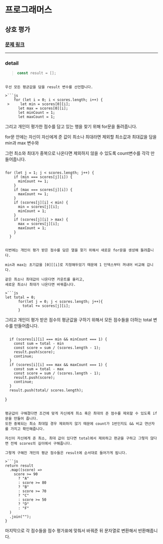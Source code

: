 # 프로그래머스

## 상호 평가

### [문제 링크](https://programmers.co.kr/learn/courses/30/lessons/83201?language=javascript)

---

### detail

> ```js
> const result = [];
> ```

````

우선 모든 평균값을 담을 result 변수를 선언합니다.

>```js
    for (let i = 0; i < scores.length; i++) {
 >     let min = scores[0][i];
      let max = scores[0][i];
      let minCount = 1;
      let maxCount = 1;
````

그리고 개인이 평가한 점수를 담고 있는 행을 찾기 위해 for문을 돌려줍니다.

for문 안에는 자신이 자신에게 준 값이 최소나 최대라면 제외할
최소값과 최대값을 담을 min과 max 변수와

그런 최소와 최대가 중복으로 나온다면 제외하지 않을 수 있도록 count변수를 각각 만들어줍니다.

> ```js
>
> ```

    for (let j = 1; j < scores.length; j++) {
        if (min === scores[j][i]) {
          minCount += 1;
        }
        if (max === scores[j][i]) {
          maxCount += 1;
        }
        if (scores[j][i] < min) {
          min = scores[j][i];
          minCount = 1;
        }
        if (scores[j][i] > max) {
          max = scores[j][i];
          maxCount = 1;
        }
      }

````

이번에는 개인이 평가 받은 점수를 담은 열을 찾기 위해서 새로운 for문을 생성해 돌려줍니다.

min과 max는 초기값을 [0][[i]로 지정해두었기 때문에 1 인덱스부터 꺼내어 비교해 갑니다.

같은 최소나 최대값이 나온다면 카운트를 올리고,
새로운 최소나 최대가 나온다면 바꿔줍니다.

>```js
let total = 0;
      for(let j = 0; j < scores.length; j++){
        total += scores[j][i];
      }
````

그리고 개인이 평가 받은 점수의 평균값을 구하기 위해서 모든 점수들을 더하는 total 변수를 만들어줍니다.

> ```js
>
> ```

      if (scores[i][i] === min && minCount === 1) {
        const sum = total - min
        const score = sum / (scores.length - 1);
        result.push(score);
        continue;
      }
      if (scores[i][i] === max && maxCount === 1) {
        const sum = total - max
        const score = sum / (scores.length - 1);
        result.push(score);
        continue;
      }
      result.push(total/ scores.length);

}

````

평균값이 구해졌다면 조건에 맞게 자신에게 최소 혹은 최대의 준 점수를 제외할 수 있도록 if문을 만들어 줍니다.
또한 중복되는 최소 최대일 경우 제외하지 않기 때문에 count가 1번인지도 && 비교 연산자를 가지고 확인해줍니다.

자신이 자신에게 준 최소, 최대 값이 있다면 total에서 제외하고 편균을 구하고 그렇지 않다면 전체 scores의 길이에서 구해줍니다.

그렇게 구해진 개인의 평균 점수들은 result에 순서대로 들어가게 됩니다.

>```js
return result
  .map((score) =>
    score >= 90
      ? "A"
      : score >= 80
      ? "B"
      : score >= 70
      ? "C"
      : score >= 50
      ? "D"
      : "F"
  )
  .join("");
}
````

마지막으로 각 점수들을 점수 평가표에 맞춰서 바꿔준 뒤 문자열로 변환해서 반환해줍니다.

